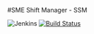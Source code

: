 #SME Shift Manager - SSM



[logo]: http://ilyastoli.com:8080/static/2360a861/images/headshot.png "Jenkins"
![Jenkins][logo] [![Build Status](http://ilyas.co.il:8080/buildStatus/icon?job=sme)](http://ilyas.co.il:8080/job/sme/)

